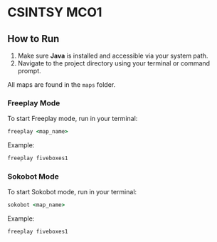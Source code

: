 # CSINTSY MCO1

## How to Run

1. Make sure **Java** is installed and accessible via your system path.  
2. Navigate to the project directory using your terminal or command prompt.  

All maps are found in the ```maps``` folder.

### Freeplay Mode
To start Freeplay mode, run in your terminal:
```cmd
freeplay <map_name>
```

Example:
```cmd
freeplay fiveboxes1
```

### Sokobot Mode
To start Sokobot mode, run in your terminal:
```cmd
sokobot <map_name>
```

Example:
```cmd
freeplay fiveboxes1
```


